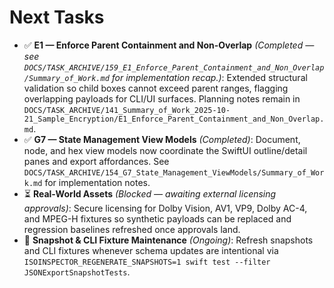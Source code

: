 # Next Tasks

- ✅ **E1 — Enforce Parent Containment and Non-Overlap** _(Completed — see `DOCS/TASK_ARCHIVE/159_E1_Enforce_Parent_Containment_and_Non_Overlap/Summary_of_Work.md` for implementation recap.)_: Extended structural validation so child boxes cannot exceed parent ranges, flagging overlapping payloads for CLI/UI surfaces. Planning notes remain in `DOCS/TASK_ARCHIVE/141_Summary_of_Work_2025-10-21_Sample_Encryption/E1_Enforce_Parent_Containment_and_Non_Overlap.md`.
- ✅ **G7 — State Management View Models** _(Completed)_: Document, node, and hex view models now coordinate the SwiftUI outline/detail panes and export affordances. See `DOCS/TASK_ARCHIVE/154_G7_State_Management_ViewModels/Summary_of_Work.md` for implementation notes.
- ⏳ **Real-World Assets** _(Blocked — awaiting external licensing approvals)_: Secure licensing for Dolby Vision, AV1, VP9, Dolby AC-4, and MPEG-H fixtures so synthetic payloads can be replaced and regression baselines refreshed once approvals land.
- 🔄 **Snapshot & CLI Fixture Maintenance** _(Ongoing)_: Refresh snapshots and CLI fixtures whenever schema updates are intentional via `ISOINSPECTOR_REGENERATE_SNAPSHOTS=1 swift test --filter JSONExportSnapshotTests`.
